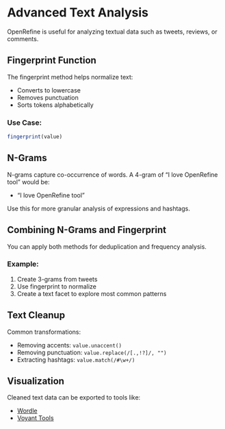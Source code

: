 # Advanced Text Analysis

OpenRefine is useful for analyzing textual data such as tweets, reviews, or comments.

## Fingerprint Function

The fingerprint method helps normalize text:
- Converts to lowercase
- Removes punctuation
- Sorts tokens alphabetically

### Use Case:
```javascript
fingerprint(value)
```

## N-Grams

N-grams capture co-occurrence of words. A 4-gram of “I love OpenRefine tool” would be:
- “I love OpenRefine tool”

Use this for more granular analysis of expressions and hashtags.

## Combining N-Grams and Fingerprint

You can apply both methods for deduplication and frequency analysis.

### Example:
1. Create 3-grams from tweets
2. Use fingerprint to normalize
3. Create a text facet to explore most common patterns

## Text Cleanup

Common transformations:
- Removing accents: `value.unaccent()`
- Removing punctuation: `value.replace(/[.,!?]/, "")`
- Extracting hashtags: `value.match(/#\w+/)`

## Visualization

Cleaned text data can be exported to tools like:
- [Wordle](http://www.wordle.net/create)
- [Voyant Tools](https://voyant-tools.org/)